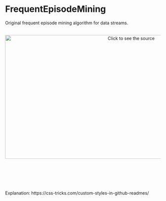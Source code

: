 # FrequentEpisodeMining
Original frequent episode mining algorithm for data streams.

<div align="center">
	<br>
	<a href="https://github.com/olegvolovoda/FrequentEpisodeMining/header.svg">
		<img src="header.svg" width="800" height="400" alt="Click to see the source">
	</a>
	<br>
</div>



<br>
<br>
<br>
<br>
<br>
<br>
Explanation: https://css-tricks.com/custom-styles-in-github-readmes/
